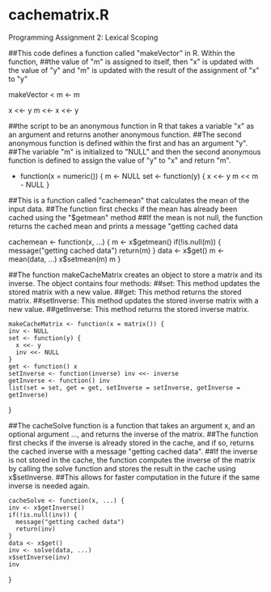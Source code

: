 # cachematrix.R
Programming Assignment 2: Lexical Scoping

##This code defines a function called "makeVector" in R. Within the function, 
##the value of "m" is assigned to itself, then "x" is updated with the value of "y" and "m" is updated with the result of the assignment of "x" to "y"

makeVector <
  m <- 
    m
  
  x <<- y
  m <<- 
    x <<- y

##the script to be an anonymous function in R that takes a variable "x" as an argument and returns another anonymous function.
##The second anonymous function is defined within the first and has an argument "y".
##The variable "m" is initialized to "NULL" and then the second anonymous function is defined to assign the value of "y" to "x" and return "m".
  
  - function(x = numeric()) {
    m <- NULL
    set <- function(y) {
      x <<- y
      m <<
        m - NULL
    }

##This is a function called "cachemean" that calculates the mean of the input data.
##The function first checks if the mean has already been cached using the "$getmean" method
##If the mean is not null, the function returns the cached mean and prints a message "getting cached data

  cachemean <- function(x, ...) {
    m <- x$getmean()
    if(!is.null(m)) {
      message("getting cached data")
      return(m)
    }
    data <- x$get()
    m <- mean(data, ...)
    x$setmean(m)
    m
  }
  
 ##The function makeCacheMatrix creates an object to store a matrix and its inverse. The object contains four methods:
 ##set: This method updates the stored matrix with a new value.
 ##get: This method returns the stored matrix.
 ##setInverse: This method updates the stored inverse matrix with a new value.
 ##getInverse: This method returns the stored inverse matrix.
  
    makeCacheMatrix <- function(x = matrix()) {
    inv <- NULL
    set <- function(y) {
      x <<- y
      inv <<- NULL
    }
    get <- function() x
    setInverse <- function(inverse) inv <<- inverse
    getInverse <- function() inv
    list(set = set, get = get, setInverse = setInverse, getInverse = getInverse)
  }
  
  ##The cacheSolve function is a function that takes an argument x, and an optional argument ..., and returns the inverse of the matrix.
  ##The function first checks if the inverse is already stored in the cache, and if so, returns the cached inverse with a message "getting cached data".
  ##If the inverse is not stored in the cache, the function computes the inverse of the matrix by calling the solve function and stores the result in the cache using x$setInverse.
  ##This allows for faster computation in the future if the same inverse is needed again.
  
    cacheSolve <- function(x, ...) {
    inv <- x$getInverse()
    if(!is.null(inv)) {
      message("getting cached data")
      return(inv)
    }
    data <- x$get()
    inv <- solve(data, ...)
    x$setInverse(inv)
    inv
  }
  
  
